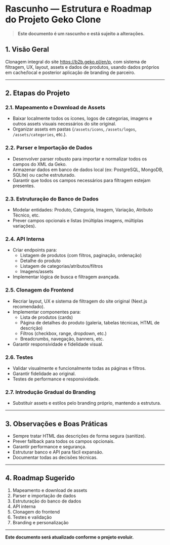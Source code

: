 # Rascunho — Estrutura e Roadmap do Projeto Geko Clone

> **Este documento é um rascunho e está sujeito a alterações.**

## 1. Visão Geral
Clonagem integral do site https://b2b.geko.pl/en/p, com sistema de filtragem, UX, layout, assets e dados de produtos, usando dados próprios em cache/local e posterior aplicação de branding de parceiro.

---

## 2. Etapas do Projeto

### 2.1. Mapeamento e Download de Assets
- Baixar localmente todos os ícones, logos de categorias, imagens e outros assets visuais necessários do site original.
- Organizar assets em pastas (`/assets/icons`, `/assets/logos`, `/assets/categories`, etc.).

### 2.2. Parser e Importação de Dados
- Desenvolver parser robusto para importar e normalizar todos os campos do XML da Geko.
- Armazenar dados em banco de dados local (ex: PostgreSQL, MongoDB, SQLite) ou cache estruturado.
- Garantir que todos os campos necessários para filtragem estejam presentes.

### 2.3. Estruturação do Banco de Dados
- Modelar entidades: Produto, Categoria, Imagem, Variação, Atributo Técnico, etc.
- Prever campos opcionais e listas (múltiplas imagens, múltiplas variações).

### 2.4. API Interna
- Criar endpoints para:
  - Listagem de produtos (com filtros, paginação, ordenação)
  - Detalhe do produto
  - Listagem de categorias/atributos/filtros
  - Imagens/assets
- Implementar lógica de busca e filtragem avançada.

### 2.5. Clonagem do Frontend
- Recriar layout, UX e sistema de filtragem do site original (Next.js recomendado).
- Implementar componentes para:
  - Lista de produtos (cards)
  - Página de detalhes do produto (galeria, tabelas técnicas, HTML de descrição)
  - Filtros (checkbox, range, dropdown, etc.)
  - Breadcrumbs, navegação, banners, etc.
- Garantir responsividade e fidelidade visual.

### 2.6. Testes
- Validar visualmente e funcionalmente todas as páginas e filtros.
- Garantir fidelidade ao original.
- Testes de performance e responsividade.

### 2.7. Introdução Gradual do Branding
- Substituir assets e estilos pelo branding próprio, mantendo a estrutura.

---

## 3. Observações e Boas Práticas
- Sempre tratar HTML das descrições de forma segura (sanitize).
- Prever fallback para todos os campos opcionais.
- Garantir performance e segurança.
- Estruturar banco e API para fácil expansão.
- Documentar todas as decisões técnicas.

---

## 4. Roadmap Sugerido
1. Mapeamento e download de assets
2. Parser e importação de dados
3. Estruturação do banco de dados
4. API interna
5. Clonagem do frontend
6. Testes e validação
7. Branding e personalização

---

**Este documento será atualizado conforme o projeto evoluir.**
